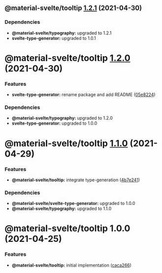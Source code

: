 ## @material-svelte/tooltip [1.2.1](https://github.com/material-svelte/material-svelte/compare/@material-svelte/tooltip@1.2.0...@material-svelte/tooltip@1.2.1) (2021-04-30)





### Dependencies

* **@material-svelte/typography:** upgraded to 1.2.1
* **svelte-type-generator:** upgraded to 1.0.1

# @material-svelte/tooltip [1.2.0](https://github.com/material-svelte/material-svelte/compare/@material-svelte/tooltip@1.1.0...@material-svelte/tooltip@1.2.0) (2021-04-30)


### Features

* **svelte-type-generator:** rename package and add README ([05e8224](https://github.com/material-svelte/material-svelte/commit/05e8224fa6b1d6ec93c6b82ccf1bf0af3f2dc042))





### Dependencies

* **@material-svelte/typography:** upgraded to 1.2.0
* **svelte-type-generator:** upgraded to 1.0.0

# @material-svelte/tooltip [1.1.0](https://github.com/material-svelte/material-svelte/compare/@material-svelte/tooltip@1.0.0...@material-svelte/tooltip@1.1.0) (2021-04-29)


### Features

* **@material-svelte/tooltip:** integrate type-generation ([4b7e241](https://github.com/material-svelte/material-svelte/commit/4b7e24169ea29d665faaeb0a638a31bc3f9baecb))





### Dependencies

* **@material-svelte/svelte-type-generator:** upgraded to 1.0.0
* **@material-svelte/typography:** upgraded to 1.1.0

# @material-svelte/tooltip 1.0.0 (2021-04-25)


### Features

* **@material-svelte/tooltip:** initial implementation ([caca266](https://github.com/material-svelte/material-svelte/commit/caca2664206e498c75b9d7e35db3563d237b4180))
